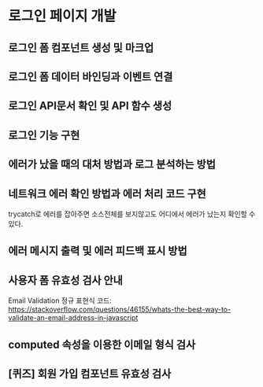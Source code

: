 # 로그인 페이지 개발

## 로그인 폼 컴포넌트 생성 및 마크업

## 로그인 폼 데이터 바인딩과 이벤트 연결

## 로그인 API문서 확인 및 API 함수 생성

## 로그인 기능 구현

## 에러가 났을 때의 대처 방법과 로그 분석하는 방법

## 네트워크 에러 확인 방법과 에러 처리 코드 구현
trycatch로 에러를 잡아주면 소스전체를 보지않고도 어디에서 에러가 났는지 확인할 수 있다.

## 에러 메시지 출력 및 에러 피드백 표시 방법

## 사용자 폼 유효성 검사 안내
Email Validation 정규 표현식 코드: https://stackoverflow.com/questions/46155/whats-the-best-way-to-validate-an-email-address-in-javascript

## computed 속성을 이용한 이메일 형식 검사

## [퀴즈] 회원 가입 컴포넌트 유효성 검사